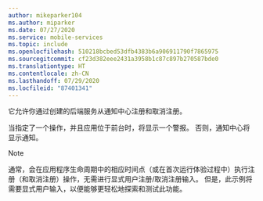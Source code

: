 ```yaml
---
author: mikeparker104
ms.author: miparker
ms.date: 07/27/2020
ms.service: mobile-services
ms.topic: include
ms.openlocfilehash: 510218bcbed53dfb4383b6a906911790f7865975
ms.sourcegitcommit: cf23d382eee2431a3958b1c87c897b270587bde0
ms.translationtype: HT
ms.contentlocale: zh-CN
ms.lasthandoff: 07/29/2020
ms.locfileid: "87401341"
---
```

它允许你通过创建的后端服务从通知中心注册和取消注册。 

当指定了一个操作，并且应用位于前台时，将显示一个警报。 否则，通知中心将显示通知。

> [!NOTE]
> 通常，会在应用程序生命周期中的相应时间点（或在首次运行体验过程中）执行注册（和取消注册）操作，无需进行显式用户注册/取消注册输入。 但是，此示例将需要显式用户输入，以便能够更轻松地探索和测试此功能。
